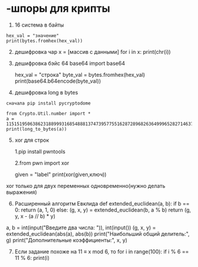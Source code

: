 # -шпоры для крипты

1)   16 система в байты
    
    hex_val = "значение"
    print(bytes.fromhex(hex_val))

2)   дешифровка чар
    x = [массив с данными]
    for i in x:
        print(chr(i))


3)    дешифровка бэйс 64
      base64
      import base64
      
      hex_val = "строка"
      byte_val = bytes.fromhex(hex_val)
      print(base64.b64encode(byte_val))



4)    дешифровка long в bytes

    сначала pip install pycryptodome
    
    from Crypto.Util.number import *
    a = 11515195063862318899931685488813747395775516287289682636499965282714637259206269
    print(long_to_bytes(a))


5)  xor для строк
    
    1.pip install pwntools
    
    2.from pwn import xor

      given = "label"
      print(xor(given,ключ))


  xor только для двух переменных одновременно(нужно делать выражения)
  
6) Расширенный алгоритм Евклида
  def extended_euclidean(a, b):
    if b == 0:
        return (a, 1, 0)
    else:
        (g, x, y) = extended_euclidean(b, a % b)
        return (g, y, x - (a // b) * y)

a, b = int(input("Введите два числа: ")), int(input())
(g, x, y) = extended_euclidean(abs(a), abs(b))
print("Наибольший общий делитель:", g)
print("Дополнительные коэффициенты:", x, y)

7) Если задание похоже на 11 ≡ x mod 6, то
   for i in range(100):
    if i % 6 == 11 % 6:
        print(i)
